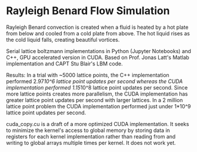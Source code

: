 # Rayleigh Benard Flow Simulation
Rayleigh Benard convection is created when a fluid is heated by a hot plate from below and cooled from a cold plate from above. The hot liquid rises as the cold liquid falls, creating beautiful vortices.

Serial lattice boltzmann implementations in Python (Jupyter Notebooks) and C++, GPU accelerated version in CUDA. Based on Prof. Jonas Latt's Matlab implementation and CAPT Stu Blair's LBM code.

Results: In a trial with ~5000 lattice points, the C++ implementation performed 2.97*10^6 lattice point updates per second whereas the CUDA implementation performed 1.15*10^8 lattice point updates per second. Since more lattice points creates more parallelism, the CUDA implementation has greater lattice point updates per second with larger lattices. In a 2 million lattice point problem the CUDA implementation performed just under 1*10^9 lattice point updates per second.

cuda_copy.cu is a draft of a more optimized CUDA implementation. It seeks to minimize the kernel's access to global memory by storing data in registers for each kernel implementation rather than reading from and writing to global arrays multiple times per kernel. It does not work yet.
